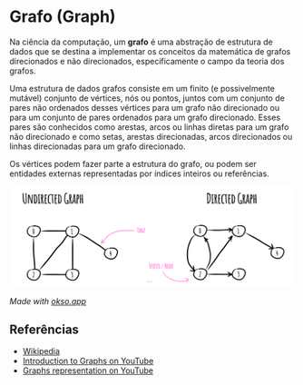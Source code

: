 # Grafo (Graph)

Na ciência da computação, um **grafo** é uma abstração de estrutura
de dados que se destina a implementar os conceitos da matemática de
grafos direcionados e não direcionados, especificamente o campo da
teoria dos grafos.

Uma estrutura de dados grafos consiste em um finito (e possivelmente
mutável) conjunto de vértices, nós ou pontos, juntos com um
conjunto de pares não ordenados desses vértices para um grafo não
direcionado ou para um conjunto de pares ordenados para um grafo
direcionado. Esses pares são conhecidos como arestas, arcos
ou linhas diretas para um grafo não direcionado e como setas,
arestas direcionadas, arcos direcionados ou linhas direcionadas
para um grafo direcionado.

Os vértices podem fazer parte a estrutura do grafo, ou podem
ser entidades externas representadas por índices inteiros ou referências.

![Graph](./images/graph.jpeg)

_Made with [okso.app](https://okso.app)_

## Referências

- [Wikipedia](<https://en.wikipedia.org/wiki/Graph_(abstract_data_type)>)
- [Introduction to Graphs on YouTube](https://www.youtube.com/watch?v=gXgEDyodOJU&index=9&list=PLLXdhg_r2hKA7DPDsunoDZ-Z769jWn4R8)
- [Graphs representation on YouTube](https://www.youtube.com/watch?v=k1wraWzqtvQ&index=10&list=PLLXdhg_r2hKA7DPDsunoDZ-Z769jWn4R8)
